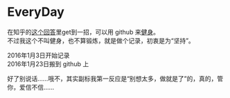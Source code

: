 # EveryDay

在知乎的[这个回答](https://www.zhihu.com/question/20070065#answer-27250329)里get到一招，可以用 github 来[健身](https://github.com/hoosin/EveryDaySport)。  
不过我这个不叫健身，也不算锻炼，就是做个记录，初衷是为“坚持”。

2016年1月3日开始记录  
2016年1月23日搬到 github 上

好了别说话……哦不，其实副标我第一反应是“别想太多，做就是了”的，真的，管你，爱信不信……
